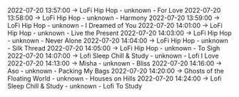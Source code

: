 2022-07-20 13:57:00 -> LoFi Hip Hop - unknown - For Love
2022-07-20 13:58:00 -> LoFi Hip Hop - unknown - Harmony
2022-07-20 13:59:00 -> LoFi Hip Hop - unknown - I Dreamed of You
2022-07-20 14:01:00 -> LoFi Hip Hop - unknown - Live the Present
2022-07-20 14:03:00 -> LoFi Hip Hop - unknown - Never Alone
2022-07-20 14:04:00 -> LoFi Hip Hop - unknown - Silk Thread
2022-07-20 14:05:00 -> LoFi Hip Hop - unknown - To Sigh
2022-07-20 14:07:00 -> Lofi Sleep Chill & Study - unknown - Lofi I Love
2022-07-20 14:13:00 -> Misha - unknown - Bliss
2022-07-20 14:16:00 -> Aso - unknown - Packing My Bags
2022-07-20 14:20:00 -> Ghosts of the Floating World - unknown - Houses on Hills
2022-07-20 14:24:00 -> Lofi Sleep Chill & Study - unknown - Lofi To Study

